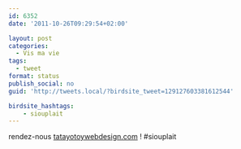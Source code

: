 ```yaml
---
id: 6352
date: '2011-10-26T09:29:54+02:00'

layout: post
categories:
  - Vis ma vie
tags:
  - tweet
format: status
publish_social: no
guid: 'http://tweets.local/?birdsite_tweet=129127603381612544'

birdsite_hashtags:
    - siouplait
---
```


rendez-nous [tatayotoywebdesign.com](http://tatayotoywebdesign.com) ! #siouplait
